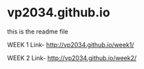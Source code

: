 # vp2034.github.io
this is the readme file

WEEK 1 Link-
http://vp2034.github.io/week1/

WEEK 2 Link-
http://vp2034.github.io/week2/
